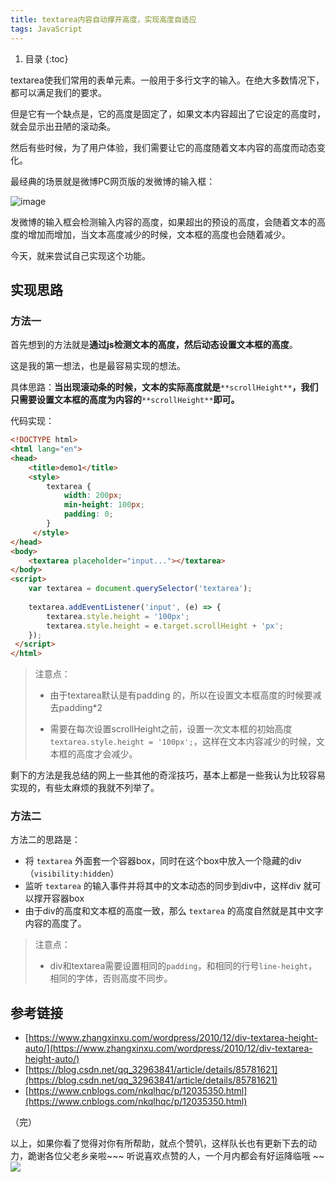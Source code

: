 ```yaml
---
title: textarea内容自动撑开高度，实现高度自适应
tags: JavaScript
---
```


1. 目录
{:toc}

textarea使我们常用的表单元素。一般用于多行文字的输入。在绝大多数情况下，都可以满足我们的要求。


但是它有一个缺点是，它的高度是固定了，如果文本内容超出了它设定的高度时，就会显示出丑陋的滚动条。

<!--more-->

然后有些时候，为了用户体验，我们需要让它的高度随着文本内容的高度而动态变化。


最经典的场景就是微博PC网页版的发微博的输入框：

![image](https://user-images.githubusercontent.com/23518990/124226780-39d96000-db3c-11eb-81e5-da672f0cadd3.png)


发微博的输入框会检测输入内容的高度，如果超出的预设的高度，会随着文本的高度的增加而增加，当文本高度减少的时候，文本框的高度也会随着减少。


今天，就来尝试自己实现这个功能。


## 实现思路


### 方法一


首先想到的方法就是**通过js检测文本的高度，然后动态设置文本框的高度**。


这是我的第一想法，也是最容易实现的想法。


具体思路：**当出现滚动条的时候，文本的实际高度就是**`**scrollHeight**`**，我们只需要设置文本框的高度为内容的**`**scrollHeight**`**即可。**


代码实现：


```html
<!DOCTYPE html>
<html lang="en">
<head>
    <title>demo1</title>
    <style>
        textarea {
            width: 200px;
            min-height: 100px;
            padding: 0;
        }
     </style>
</head>
<body>
    <textarea placeholder="input..."></textarea> 
</body>
<script>
    var textarea = document.querySelector('textarea');
    
    textarea.addEventListener('input', (e) => {
        textarea.style.height = '100px';
        textarea.style.height = e.target.scrollHeight + 'px';
    });
 </script>
</html>
```


> 注意点：
>
> - 由于textarea默认是有padding 的，所以在设置文本框高度的时候要减去padding*2
> 
> - 需要在每次设置scrollHeight之前，设置一次文本框的初始高度`textarea.style.height = '100px';`，这样在文本内容减少的时候，文本框的高度才会减少。



剩下的方法是我总结的网上一些其他的奇淫技巧，基本上都是一些我认为比较容易实现的，有些太麻烦的我就不列举了。


### 方法二


方法二的思路是：


- 将 `textarea` 外面套一个容器box，同时在这个box中放入一个隐藏的div（`visibility:hidden`）
- 监听 `textarea` 的输入事件并将其中的文本动态的同步到div中，这样div 就可以撑开容器box
- 由于div的高度和文本框的高度一致，那么 `textarea` 的高度自然就是其中文字内容的高度了。



> 注意点：
>  
> - div和textarea需要设置相同的`padding`，和相同的行号`line-height`，相同的字体，否则高度不同步。
> 
 



## 参考链接


- [https://www.zhangxinxu.com/wordpress/2010/12/div-textarea-height-auto/](https://www.zhangxinxu.com/wordpress/2010/12/div-textarea-height-auto/)
- [https://blog.csdn.net/qq_32963841/article/details/85781621](https://blog.csdn.net/qq_32963841/article/details/85781621)
- [https://www.cnblogs.com/nkqlhqc/p/12035350.html](https://www.cnblogs.com/nkqlhqc/p/12035350.html)



（完）


以上，如果你看了觉得对你有所帮助，就点个赞叭，这样队长也有更新下去的动力，跪谢各位父老乡亲啦~~~ 听说喜欢点赞的人，一个月内都会有好运降临哦 ~~
![](https://gitee.com/daotin/img/raw/master/gzh.png)
